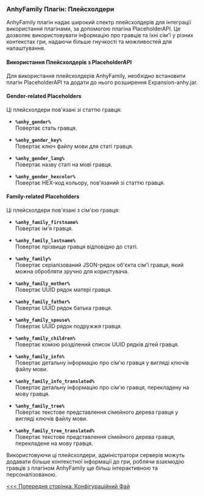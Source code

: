 ### AnhyFamily Плагін: Плейсхолдери

AnhyFamily плагін надає широкий спектр плейсхолдерів для інтеграції використання плагінами, за допомогою плагіна PlaceholderAPI. Це дозволяє використовувати інформацію про гравців та їхні сім'ї у різних контекстах гри, надаючи більше гнучкості та можливостей для налаштування.

#### Використання Плейсхолдерів з PlaceholderAPI

Для використання плейсхолдерів AnhyFamily, необхідно встановити плагін PlaceholderAPI та додати до нього розширення Expansion-anhy.jar.

#### Gender-related Placeholders

Ці плейсхолдери пов'язані зі статтю гравця:

- **`%anhy_gender%`**  
  Повертає стать гравця.

- **`%anhy_gender_key%`**  
  Повертає ключ файлу мови для статі гравця.

- **`%anhy_gender_lang%`**  
  Повертає назву статі на мові гравця.

- **`%anhy_gender_hexcolor%`**  
  Повертає HEX-код кольору, пов'язаний зі статтю гравця.

#### Family-related Placeholders

Ці плейсхолдери пов'язані з сім'єю гравця:

- **`%anhy_family_firstname%`**  
  Повертає ім'я гравця.

- **`%anhy_family_lastname%`**  
  Повертає прізвище гравця відповідно до статі.

- **`%anhy_family%`**  
  Повертає серіалізований JSON-рядок об'єкта сім'ї гравця, який можна обробляти зручно для користувача.

- **`%anhy_family_mother%`**  
  Повертає UUID рядок матері гравця.

- **`%anhy_family_father%`**  
  Повертає UUID рядок батька гравця.

- **`%anhy_family_spouse%`**  
  Повертає UUID рядок подружжя гравця.

- **`%anhy_family_children%`**  
  Повертає комою розділений список UUID рядків дітей гравця.

- **`%anhy_family_info%`**  
  Повертає детальну інформацію про сім'ю гравця у вигляді ключів файлу мови.

- **`%anhy_family_info_translated%`**  
  Повертає детальну інформацію про сім'ю гравця, перекладену на мову гравця.

- **`%anhy_family_tree%`**  
  Повертає текстове представлення сімейного дерева гравця у вигляді ключів файлу мови.

- **`%anhy_family_tree_translated%`**  
  Повертає текстове представлення сімейного дерева гравця, перекладене на мову гравця.

Використовуючи ці плейсхолдери, адміністратори серверів можуть додавати більше контекстної інформації до гри, роблячи взаємодію гравців з плагіном AnhyFamily ще більш інтерактивною та персоналізованою.

[<<< Попередня сторінка: Конфігураційний Фай](config.md)
